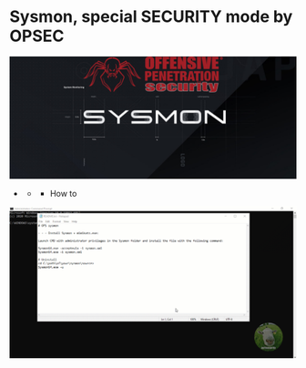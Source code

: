 # Sysmon, special SECURITY mode by OPSEC

![](https://github.com/Offensive-Penetration-Security/Sysmon_by_OPSEC/blob/main/howto/sysmon.png)

- - - How to

![](https://github.com/Offensive-Penetration-Security/Sysmon_by_OPSEC/blob/main/howto/Sysmon_by_OPSEC.gif)
